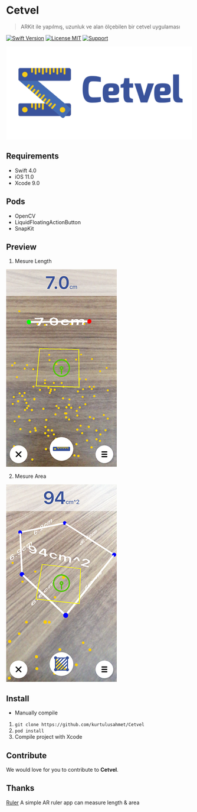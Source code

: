 # **Cetvel**
> ARKit ile yapılmış, uzunluk ve alan ölçebilen bir cetvel uygulaması

[![Swift Version][swift-image]][swift-url] [![License MIT](https://img.shields.io/badge/license-MIT-green.svg?style=flat)](https://raw.githubusercontent.com/TBXark/TKRubberIndicator/master/LICENSE) [![Support](https://img.shields.io/badge/support-iOS%2011%2B%20-blue.svg?style=flat)](https://www.apple.com/nl/ios/)

![](logo.png)

## Requirements

- Swift 4.0
- iOS 11.0
- Xcode 9.0

## Pods

- OpenCV
- LiquidFloatingActionButton
- SnapKit

## Preview

1. Mesure Length

![](length.png)

2. Mesure Area

![](area.png)

## Install

- Manually compile
1. `git clone https://github.com/kurtulusahmet/Cetvel`
2. `pod install`
3. Compile project with Xcode

## Contribute

We would love for you to contribute to **Cetvel**.

## Thanks
[Ruler](https://github.com/TBXark/Ruler) A simple AR ruler app can measure length &amp; area

[swift-image]:https://img.shields.io/badge/swift-4.0-orange.svg
[swift-url]: https://swift.org/
[license-image]: https://img.shields.io/badge/License-MIT-blue.svg
[license-url]: LICENSE

